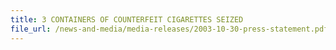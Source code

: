 ```yaml
---
title: 3 CONTAINERS OF COUNTERFEIT CIGARETTES SEIZED 
file_url: /news-and-media/media-releases/2003-10-30-press-statement.pdf
---
```

